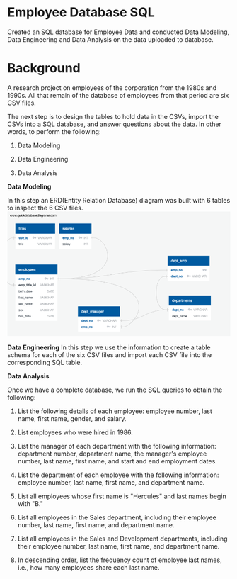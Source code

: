 # Employee Database SQL
 Created an SQL database for Employee Data and conducted Data Modeling, Data Engineering and Data Analysis on the data uploaded to database.
 # Background
 A research project on employees of the corporation from the 1980s and 1990s. All that remain of the database of employees from that period are six CSV files.

The next step is to design the tables to hold data in the CSVs, import the CSVs into a SQL database, and answer questions about the data. In other words, to perform the following:

1. Data Modeling

2. Data Engineering

3. Data Analysis

<b>Data Modeling</b>

In this step an ERD(Entity Relation Database) diagram was built with 6 tables to inspect the 6 CSV files.
![Image of ERD Diagram](https://github.com/poojanagrecha/Employee-Database-SQL/blob/main/EmployeeSQL/ERD.png)

    
<b>Data Engineering</b>
In this step we use the information to create a table schema for each of the six CSV files and import each CSV file into the corresponding SQL table.

<b>Data Analysis</b>

Once we have a complete database, we run the SQL queries to obtain the following:

1. List the following details of each employee: employee number, last name, first name, gender, and salary.

2. List employees who were hired in 1986.

3. List the manager of each department with the following information: department number, department name, the manager's employee number, last name, first name, and start and end employment dates.

4. List the department of each employee with the following information: employee number, last name, first name, and department name.

5. List all employees whose first name is "Hercules" and last names begin with "B."

6. List all employees in the Sales department, including their employee number, last name, first name, and department name.

7. List all employees in the Sales and Development departments, including their employee number, last name, first name, and department name.

8. In descending order, list the frequency count of employee last names, i.e., how many employees share each last name.


